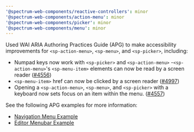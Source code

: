 ```yaml
---
'@spectrum-web-components/reactive-controllers': minor
'@spectrum-web-components/action-menu': minor
'@spectrum-web-components/picker': minor
'@spectrum-web-components/menu': minor
---
```


Used WAI ARIA Authoring Practices Guide (APG) to make accessibility improvements for `<sp-action-menu>`, `<sp-menu>`, and `<sp-picker>`, including:

-   Numpad keys now work with `<sp-picker>` and `<sp-action-menu>` -`<sp-action-menu>`'s `<sp-menu-item>` elements can now be read by a screen reader ([#4556](https://github.com/adobe/spectrum-web-components/issues/4556))
-   `<sp-menu-item>` href can now be clicked by a screen reader ([#4997](https://github.com/adobe/spectrum-web-components/issues/4997))
-   Opening a `<sp-action-menu>`, `<sp-menu>`, and `<sp-picker>` with a keyboard now sets focus on an item within the menu. ([#4557](https://github.com/adobe/spectrum-web-components/issues/4557))

See the following APG examples for more information:

-   [Navigation Menu Example](https://www.w3.org/WAI/ARIA/apg/patterns/menubar/examples/menubar-navigation/)
-   [Editor Menubar Example](https://www.w3.org/WAI/ARIA/apg/patterns/menubar/examples/menubar-editor/)
